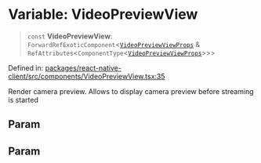 # Variable: VideoPreviewView

> `const` **VideoPreviewView**: `ForwardRefExoticComponent`\<[`VideoPreviewViewProps`](../type-aliases/VideoPreviewViewProps.md) & `RefAttributes`\<`ComponentType`\<[`VideoPreviewViewProps`](../type-aliases/VideoPreviewViewProps.md)\>\>\>

Defined in: [packages/react-native-client/src/components/VideoPreviewView.tsx:35](https://github.com/fishjam-cloud/mobile-client-sdk/blob/b59d08631f5fbe1fa162c766a63916c14024e0d4/packages/react-native-client/src/components/VideoPreviewView.tsx#L35)

Render camera preview.
Allows to display camera preview before streaming is started

## Param

## Param
